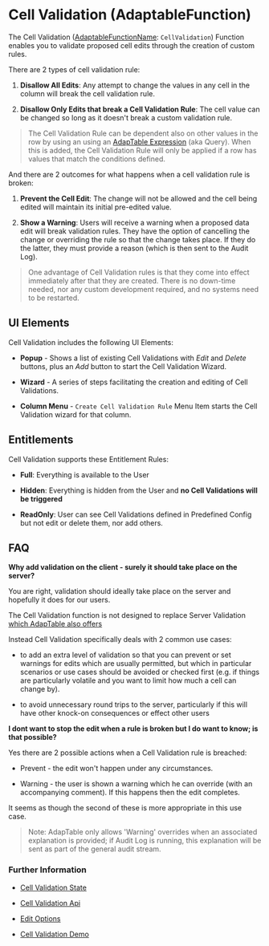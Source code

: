 # Cell Validation (AdaptableFunction)

The Cell Validation ([AdaptableFunctionName](https://api.adaptabletools.com/modules/_src_predefinedconfig_common_types_.html#adaptablefunctionname): `CellValidation`) Function enables you to validate proposed cell edits through the creation of custom rules.

There are 2 types of cell validation rule:

1. **Disallow All Edits**: Any attempt to change the values in any cell in the column will break the cell validation rule.

2. **Disallow Only Edits that break a Cell Validation Rule**: The cell value can be changed so long as it doesn't break a custom validation rule.

> The Cell Validation Rule can be dependent also on other values in the row by using an using an [AdapTable Expression](https://api.adaptabletools.com/classes/_src_predefinedconfig_common_expression_.expression.html) (aka Query).  When this is added, the Cell Validation Rule will only be applied if a row has values that match the conditions defined.

And there are 2 outcomes for what happens when a cell validation rule is broken:

1.  **Prevent the Cell Edit**: The change will not be allowed and the cell being edited will maintain its initial pre-edited value.

2.  **Show a Warning**: Users will receive a warning when a proposed data edit will break validation rules. They have the option of cancelling the change or overriding the rule so that the change takes place. If they do the latter, they must provide a reason (which is then sent to the Audit Log).

> One advantage of Cell Validation rules is that they come into effect immediately after that they are created. There is no down-time needed, nor any custom development required, and no systems need to be restarted.


## UI Elements
Cell Validation includes the following UI Elements:

- **Popup** - Shows a list of existing Cell Validations with *Edit* and *Delete* buttons, plus an *Add* button to start the Cell Validation Wizard.

- **Wizard** - A series of steps facilitating the creation and editing of Cell Validations.

- **Column Menu** - `Create Cell Validation Rule` Menu Item starts the Cell Validation wizard for that column.


## Entitlements
Cell Validation supports these Entitlement Rules:

- **Full**: Everything is available to the User

- **Hidden**: Everything is hidden from the User and **no Cell Validations will be triggered**

- **ReadOnly**: User can see Cell Validations defined in Predefined Config but not edit or delete them, nor add others.


## FAQ

**Why add validation on the client - surely it should take place on the server?**

You are right, validation should ideally take place on the server and hopefully it does for our users. 

The Cell Validation function is not designed to replace Server Validation [which AdapTable also offers](https://demo.adaptabletools.com/edit/aggridservervalidationdemo)

Instead Cell Validation specifically deals with 2 common use cases:

- to add an extra level of validation so that you can prevent or set warnings for edits which are usually permitted, but which in particular scenarios or use cases should be avoided or checked first (e.g. if things are particularly volatile and you want to limit how much a cell can change by).

- to avoid unnecessary round trips to the server, particularly if this will have other knock-on consequences or effect other users

**I dont want to stop the edit when a rule is broken but I do want to know; is that possible?**

Yes there are 2 possible actions when a Cell Validation rule is breached:

- Prevent - the edit won't happen under any circumstances.

- Warning - the user is shown a warning which he can override (with an accompanying comment).  If this happens then the edit completes.

It seems as though the second of these is more appropriate in this use case.

> Note: AdapTable only allows 'Warning' overrides when an associated explanation is provided; if Audit Log is running, this explanation will be sent as part of the general audit stream.


### Further Information
- [Cell Validation State](https://api.adaptabletools.com/interfaces/_src_predefinedconfig_cellvalidationstate_.cellvalidationstate.html)

- [Cell Validation Api](https://api.adaptabletools.com/interfaces/_src_api_cellvalidationapi_.cellvalidationapi.html)

- [Edit Options](https://api.adaptabletools.com/interfaces/_src_adaptableoptions_editoptions_.editoptions.html)

- [Cell Validation Demo](https://demo.adaptabletools.com/edit/aggridcellvalidationdemo)